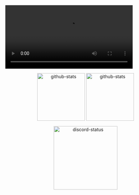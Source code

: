 <video width="auto" height="200" controls>
    <source align="center" src="https://i.imgur.com/2w8gd1d.mp4" type="video/mp4">
  </video>
<p align="center" width="100%">
    <img height="150px" src="https://github-readme-stats.vercel.app/api?username=soevielofficial&theme=radical&hide_border=false&include_all_commits=true&count_private=false" alt="github-stats">
    <img height="150px" src="https://github-readme-stats.vercel.app/api/top-langs/?username=soevielofficial&theme=radical&hide_border=false&include_all_commits=true&count_private=false&layout=compact" alt="github-stats">
</p>
<p align="center" width="100%">
    <img height="200px" src="https://lanyard.cnrad.dev/api/442224069899976707?hideDiscrim=true)](https://discord.com/users/442224069899976707" alt="discord-status">
</p>

